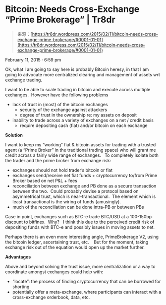 <!--yml
category: 未分类
date: 2024-05-18 15:28:14
-->

# Bitcoin: Needs Cross-Exchange “Prime Brokerage” | Tr8dr

> 来源：[https://tr8dr.wordpress.com/2015/02/11/bitcoin-needs-cross-exchange-prime-brokerage/#0001-01-01](https://tr8dr.wordpress.com/2015/02/11/bitcoin-needs-cross-exchange-prime-brokerage/#0001-01-01)

February 11, 2015 · 6:59 pm

Ok, what I am going to say here is probably Bitcoin heresy, in that I am going to advocate more centralized clearing and management of assets wrt exchange trading.

I want to be able to scale trading in bitcoin and execute across multiple exchanges.  However have the following problems

*   lack of trust in (most) of the bitcoin exchanges
    *   security of the exchange against attackers
    *   degree of trust in the ownership re: my assets on deposit
*   inability to trade across a variety of exchanges on a net / credit basis
    *   require depositing cash (fiat) and/or bitcoin on each exchange

**Solution**

I want to keep my “working” fiat & bitcoin assets for trading with a trusted agent (a “Prime Broker” in the traditional trading space) who will grant me credit across a fairly wide range of exchanges.   To completely isolate both the trader and the prime broker from exchange risk:

*   exchanges should not hold trader’s bitcoin or fiat
*   exchanges send/receive net fiat funds + cryptocurrency to/from Prime Broker based on net P&L + fees
*   reconciliation between exchange and PB done as a secure transaction between the two.  Could probably devise a protocol based on asymmetrical trust, which is near-transactional.  The element which is least transactional is the wiring of funds (amusingly).
*   much of the reconciliation can be done intra-PB or between PBs

Case in point, exchanges such as BTC-e trade BTC/USD at a 100-150bp discount to bitfinex.  Why?   I think this due to the perceived credit risk of depositing funds with BTC-e and possibly issues in moving assets to net.

Perhaps there is an even more interesting angle, PrimeBrokerage V2, using the bitcoin ledger, ascertaining trust, etc.    But for the moment, taking exchange risk out of the equation would open up the market further.

**Advantages**

Above and beyond solving the trust issue, more centralization or a way to coordinate amongst exchanges could help with:

*   “locate”: the process of finding cryptocurrency that can be borrowed for shorting
*   potentially offer a meta-exchange, where participants can interact with a cross-exchange orderbook, data, etc.